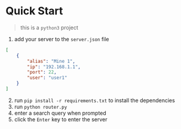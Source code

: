# Quick Start

> this is a `python3` project

1. add your server to the `server.json` file
```json
[
    {
        "alias": "Mine 1",
        "ip": "192.168.1.1",
        "port": 22,
        "user": "user1"
    }
]
```
2. run `pip install -r requirements.txt` to install the dependencies
3. run `python router.py` 
4. enter a search query when prompted
5. click the `Enter` key to enter the server